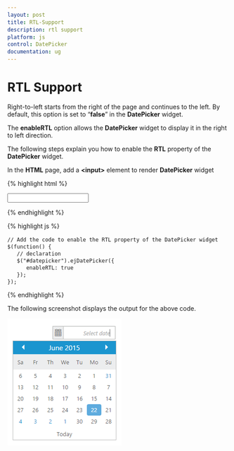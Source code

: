 ```yaml
---
layout: post
title: RTL-Support
description: rtl support
platform: js
control: DatePicker
documentation: ug
---
```


# RTL Support

Right-to-left starts from the right of the page and continues to the left. By default, this option is set to “**false**” in the **DatePicker** widget. 

The **enableRTL** option allows the **DatePicker** widget to display it in the right to left direction.

The following steps explain you how to enable the **RTL** property of the **DatePicker** widget.

In the **HTML** page, add a **&lt;input&gt;** element to render **DatePicker** widget

{% highlight html %}

<input id="datepicker" type="text" />
      
{% endhighlight %}
  
{% highlight js %}

    // Add the code to enable the RTL property of the DatePicker widget
    $(function() {
       // declaration
       $("#datepicker").ejDatePicker({
          enableRTL: true
       });
    });

{% endhighlight %}


The following screenshot displays the output for the above code.

![](/js/DatePicker/RTL-Support_images/RTL-Support_img1.png)

